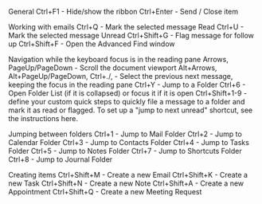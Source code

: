 General
Ctrl+F1  -  Hide/show the ribbon
Ctrl+Enter  -  Send / Close item
 
Working with emails
Ctrl+Q  -  Mark the selected message Read
Ctrl+U  -  Mark the selected message Unread
Ctrl+Shift+G  -  Flag message for follow up
Ctrl+Shift+F  -  Open the Advanced Find window
 
Navigation while the keyboard focus is in the reading pane
Arrows, PageUp/PageDown  -  Scroll the document viewport
Alt+Arrows, Alt+PageUp/PageDown, Ctrl+./,  -  Select the previous next message, keeping the focus in the reading pane
Ctrl+Y  -  Jump to a Folder
Ctrl+6  -  Open Folder List (if it is collapsed) or focus it if it is open
Ctrl+Shift+1-9  -  define your custom quick steps to quickly file a message to a folder and mark it as read or flagged.
To set up a "jump to next unread" shortcut, see the instructions here.
 
Jumping between folders
Ctrl+1  -  Jump to Mail Folder
Ctrl+2  -  Jump to Calendar Folder
Ctrl+3  -  Jump to Contacts Folder
Ctrl+4  -  Jump to Tasks Folder
Ctrl+5  -  Jump to Notes Folder
Ctrl+7  -  Jump to Shortcuts Folder
Ctrl+8  -  Jump to Journal Folder
 
Creating items
Ctrl+Shift+M  -  Create a new Email
Ctrl+Shift+K  -  Create a new Task
Ctrl+Shift+N  -  Create a new Note
Ctrl+Shift+A  -  Create a new Appointment
Ctrl+Shift+Q  -  Create a new Meeting Request
